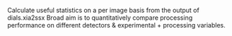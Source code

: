 Calculate useful statistics on a per image basis from the output of dials.xia2ssx
Broad aim is to quantitatively compare processing performance on different detectors & experimental + processing variables.
